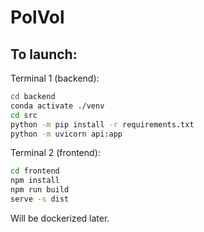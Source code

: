 # PolVol
## To launch:
Terminal 1 (backend):
```bash
cd backend
conda activate ./venv
cd src
python -m pip install -r requirements.txt
python -m uvicorn api:app
```
Terminal 2 (frontend):
```bash
cd frontend
npm install
npm run build
serve -s dist
```
Will be dockerized later.